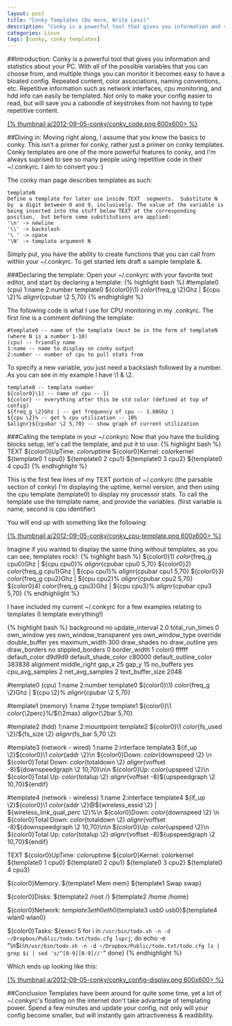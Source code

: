 ```yaml
---
layout: post
title: "Conky Templates (Do more, Write Less)"
description: "Conky is a powerful tool that gives you information and statistics about your PC. With all of the possible variables that you can choose from, and multiple things you can monitor it becomes easy to have a bloated config. Repeated content, color associations, naming conventions, etc. Repetitive information such as network interfaces, cpu monitoring, and hdd info can easily be templated. Not only to make your config easier to read, but will save you a caboodle of keystrokes from not having to type repetitive content."
categories: Linux
tags: [conky, conky templates]
---
```


##Introduction:
Conky is a powerful tool that gives you information and statistics about your PC. With all of the possible variables that you can choose from, and multiple things you can monitor it becomes easy to have a bloated config. Repeated content, color associations, naming conventions, etc. Repetitive information such as network interfaces, cpu monitoring, and hdd info can easily be templated. Not only to make your config easier to read, but will save you a caboodle of keystrokes from not having to type repetitive content.

<a href="/a/2012-09-05-conky/conky_code.png">{% thumbnail a/2012-09-05-conky/conky_code.png 600x600> %}</a>

##Diving in:
Moving right along, I assume that you know the basics to conky. This isn't a primer for conky, rather just a primer on conky templates.	Conky templates are one of the more powerful features to conky, and I'm always suprised to see so many people using repetitive code in their ~/.conkyrc. I aim to convert you :)

The conky man page describes templates as such:

	templateN
	Define a template for later use inside TEXT  segments.  Substitute N  by  a digit between 0 and 9, inclusively. The value of the variable is being inserted into the stuff below TEXT at the corresponding  position,  but before some substitutions are applied:
	'\n' -> newline
	'\\' -> backslash
	'\ ' -> space
	'\N' -> template argument N

Simply put, you have the ability to create functions that you can call from within your ~/.conkyrc. To get started lets draft a sample template &amp;.

###Declaring the template:
Open your ~/.conkyrc with your favorite text editor, and start by declaring a template:
{% highlight bash %}
#template0 (cpu) 1:name 2:number
template0 ${color0}\1) ${color}${freq_g \2}Ghz | ${cpu \2}% ${alignr}${cpubar \2 5,70}
{% endhighlight %}

The following code is what I use for CPU monitoring in my .conkyrc. The first line is a comment defining the template:

	#template0 -- name of the template (must be in the form of templateN (where N is a number 1-10)
	(cpu) -- friendly name
	1:name -- name to display on conky output
	2:number -- number of cpu to pull stats from
	
To specify a new variable, you just need a backslash followed by a number. As you can see in my example I have \1 &amp; \2.

	template0 -- template number
	${color0}\1) -- name of cpu -- 1)
	${color} -- everything after this be std color (defined at top of config)
	${freq_g \2}Ghz | -- get frequency of cpu -- 1.60Ghz |
	${cpu \2}% -- get % cpu utilization -- 10%
	$alignr}${cpubar \2 5,70} -- show graph of current utilization

###Calling the template in your ~/.conkyrc
Now that you have the building blocks setup, let's call the template, and put it to use:
{% highlight bash %}
TEXT
${color0}UpTime: ${color}$uptime
${color0}Kernel: ${color}$kernel
 ${template0 1 cpu0}
 ${template0 2 cpu1}
 ${template0 3 cpu2}
 ${template0 4 cpu3}
{% endhighlight %}

This is the first few lines of my TEXT portion of ~/.conkyrc (the parsable section of conky) I'm displaying the uptime, kernel version, and then using the cpu template (template0) to display my processor stats. To call the template use the template name, and provide the variables. (first variable is name, second is cpu identifier)

You will end up with something like the following:

<a href="/a/2012-09-05-conky/conky_cpu-template.png">{% thumbnail a/2012-09-05-conky/conky_cpu-template.png 600x600> %}</a>

Imagine if you wanted to display the same thing without templates, as you can see, templates rock!:
{% highlight bash %}
${color0}1) ${color}${freq_g cpu0}Ghz | ${cpu cpu0}% ${alignr}${cpubar cpu0 5,70}
${color0}2) ${color}${freq_g cpu1}Ghz | ${cpu cpu1}% ${alignr}${cpubar cpu1 5,70}
${color0}3) ${color}${freq_g cpu2}Ghz | ${cpu cpu2}% ${alignr}${cpubar cpu2 5,70}
${color0}4) ${color}${freq_g cpu3}Ghz | ${cpu cpu3}% ${alignr}${cpubar cpu3 5,70}
{% endhighlight %}

I have included my current ~/.conkyrc for a few examples relating to templates (I template everything!)

{% highlight bash %}
background no
update_interval 2.0
total_run_times 0
own_window yes
own_window_transparent yes
own_window_type override
double_buffer yes
maximum_width 300 
draw_shades no
draw_outline yes
draw_borders no
stippled_borders 0
border_width 1
color0 ffffff
default_color d9d9d9
default_shade_color c80000
default_outline_color 383838
alignment middle_right
gap_x 25
gap_y 15
no_buffers yes
cpu_avg_samples 2
net_avg_samples 2
text_buffer_size 2048

#template0 (cpu) 1:name 2:number
template0 ${color0}\1) ${color}${freq_g \2}Ghz | ${cpu \2}% ${alignr}${cpubar \2 5,70}

#template1 (memory) 1:name 2:type
template1 ${color0}\1   ${color}${\2perc}%/${\2max} ${alignr}${\2bar 5,70}

#template2 (hdd) 1:name 2:mountpoint
template2 ${color0}\1   ${color}${fs_used \2}/${fs_size \2} ${alignr}${fs_bar 5,70 \2}

#template3 (network - wired) 1:name 2:interface
template3 ${if_up \2}${color0}\1 ${color}${addr \2}\n ${color0}Down: ${color}${downspeed \2} \n   ${color0}Total Down: ${color}${totaldown \2} ${alignr}${voffset -8}${downspeedgraph \2 10,70}\n\n  ${color0}Up: ${color}${upspeed \2}\n   ${color0}Total Up: ${color}${totalup \2} ${alignr}${voffset -8}${upspeedgraph \2 10,70}${endif}

#template4 (network - wireless) 1:name 2:interface
template4 ${if_up \2}${color0}\1 ${color}${addr \2}@${wireless_essid \2} | ${wireless_link_qual_perc \2}%\n  ${color0}Down: ${color}${downspeed \2} \n   ${color0}Total Down: ${color}${totaldown \2} ${alignr}${voffset -8}${downspeedgraph \2 10,70}\n\n  ${color0}Up: ${color}${upspeed \2}\n   ${color0}Total Up: ${color}${totalup \2} ${alignr}${voffset -8}${upspeedgraph \2 10,70}${endif}


TEXT
${color0}UpTime: ${color}$uptime
${color0}Kernel: ${color}$kernel
 ${template0 1 cpu0}
 ${template0 2 cpu1}
 ${template0 3 cpu2}
 ${template0 4 cpu3}

${color0}Memory:
 ${template1 Mem mem}
 ${template1 Swap swap}

${color0}Disks:
 ${template2 /root /}
 ${template2 /home /home}

${color0}Network:
 ${template3 eth0 eth0}${template3 usb0 usb0}${template4 wlan0 wlan0}

${color0}Tasks:
${execi 5 for i in `/usr/bin/todo.sh -n -d ~/Dropbox/Public/todo.txt/todo.cfg lsprj`;
do echo -e "\n$i:\n`/usr/bin/todo.sh -n -d ~/Dropbox/Public/todo.txt/todo.cfg ls | grep $i | sed 's/^[0-9][0-9]//'`"
done}
{% endhighlight %}

Which ends up looking like this:

<a href="/a/2012-09-05-conky/conky_config-display.png">{% thumbnail a/2012-09-05-conky/conky_config-display.png 600x600> %}</a>

##Conclusion
Templates have been around for quite some time, yet a lot of ~/.conkyrc's floating on the internet don't take advantage of templating power. Spend a few minutes and update your config, not only will your config become smaller, but will instantly gain attractiveness &amp; readibility.
